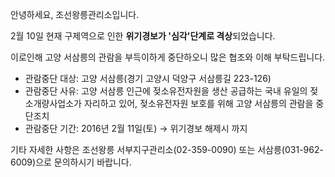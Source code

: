 안녕하세요, 조선왕릉관리소입니다.

2월 10일 현재 구제역으로 인한 **위기경보가 '심각'단계로 격상**되었습니다.

이로인해 고양 서삼릉의 관람을 부득이하게 중단하오니 많은 협조와 이해 부탁드립니다.

- 관람중단 대상: 고양 서삼릉(경기 고양시 덕양구 서삼릉길 223-126)
- 관람중단 사유: 고양 서삼릉 인근에 젖소유전자원을 생산 공급하는 국내 유일의 젖소개량사업소가 자리하고 있어, 젖소유전자원 보호를 위해 고양 서삼릉의 관람을 중단조치
- 관람중단 기간: 2016년 2월 11일(토) → 위기경보 해제시 까지

기타 자세한 사항은 조선왕릉 서부지구관리소(02-359-0090) 또는 서삼릉(031-962-6009)으로 문의하시기 바랍니다.
